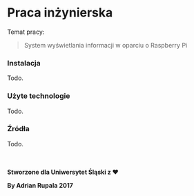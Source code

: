 # Praca inżynierska

Temat pracy:
>System wyświetlania informacji w oparciu o Raspberry Pi

### Instalacja

Todo.

### Użyte technologie

Todo.

### Źródła

Todo.  

<br><br>
**Stworzone dla Uniwersytet Śląski z ♥**

**By Adrian Rupala 2017**
